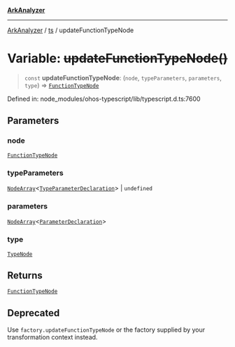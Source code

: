 [**ArkAnalyzer**](../../../../README.md)

***

[ArkAnalyzer](../../../../globals.md) / [ts](../README.md) / updateFunctionTypeNode

# Variable: ~~updateFunctionTypeNode()~~

> `const` **updateFunctionTypeNode**: (`node`, `typeParameters`, `parameters`, `type`) => [`FunctionTypeNode`](../interfaces/FunctionTypeNode.md)

Defined in: node\_modules/ohos-typescript/lib/typescript.d.ts:7600

## Parameters

### node

[`FunctionTypeNode`](../interfaces/FunctionTypeNode.md)

### typeParameters

[`NodeArray`](../interfaces/NodeArray.md)\<[`TypeParameterDeclaration`](../interfaces/TypeParameterDeclaration.md)\> | `undefined`

### parameters

[`NodeArray`](../interfaces/NodeArray.md)\<[`ParameterDeclaration`](../interfaces/ParameterDeclaration.md)\>

### type

[`TypeNode`](../interfaces/TypeNode.md)

## Returns

[`FunctionTypeNode`](../interfaces/FunctionTypeNode.md)

## Deprecated

Use `factory.updateFunctionTypeNode` or the factory supplied by your transformation context instead.
